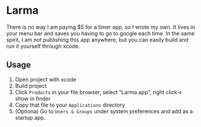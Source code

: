 #  Larma
There is no way I am paying $5 for a timer app, so I wrote my own. It lives in your menu bar and saves you having to go to google each time. In the same spirit, I am not publishing this app anywhere, but you can easily build and run it yourself through xcode.



## Usage
1) Open project with xcode
2) Build project
3) Click `Products` in your file browser, select "Larma.app", right click-> show in finder
4) Copy that file to your `Applications` directory
5) (Optiona) Go to  `Users & Groups` under system preferences and add as a startup app.

